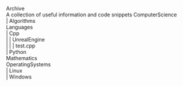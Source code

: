 Archive  
A collection of useful information and code snippets  ComputerScience  
 | Algorithms  
Languages  
 | Cpp  
 |  | UnrealEngine  
 |  |  | test.cpp  
 | Python  
Mathematics  
OperatingSystems  
 | Linux  
 | Windows  
